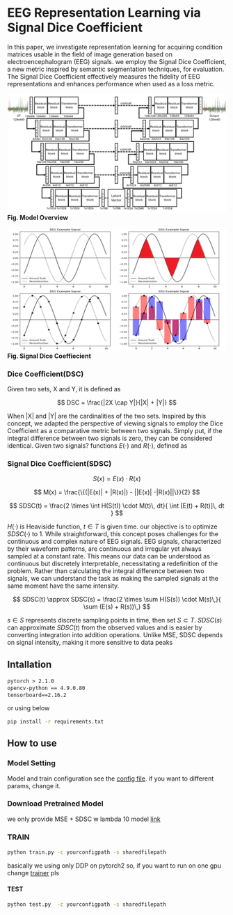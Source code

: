 # EEG Representation Learning via Signal Dice Coefficient
In this paper, we investigate representation learning for acquiring condition matrices usable in the field of image generation based on electroencephalogram (EEG) signals. we employ the Signal Dice Coefficient, a new metric inspired by semantic segmentation techniques, for evaluation. The Signal Dice Coefficient effectively measures the fidelity of EEG representations and enhances performance when used as a loss metric. 

![model](./img/Figure1_UNet.PNG)
__Fig. Model Overview__

![example](./img/Figure2.PNG)
__Fig. Signal Dice Coeffiecient__

### Dice Coefficient(DSC)
Given two sets, X and Y, it is defined as

$$
DSC = \frac{|2X \cap Y|}{|X| + |Y|}
$$

When |X| and |Y| are the cardinalities of the two sets. Inspired by this concept, we adapted the perspective of viewing signals to employ the Dice Coefficient as a comparative metric between two signals. Simply put, if the integral difference between two signals is zero, they can be considered identical. Given two signals? functions $E(\cdot)$  and $R(\cdot)$, defined as

### Signal Dice Coefficient(SDSC)
$$
S(x) = E(x) \cdot R(x)
$$

$$
M(x) = \frac{\{(|E(x)| + |R(x)|) - ||E(x)| -|R(x)||\}}{2}
$$

$$
SDSC(t) = \frac{2 \times \int H(S(t)) \cdot M(t)\, dt}{ \int [E(t) + R(t)]\, dt }
$$

$H(\cdot)$ is Heaviside function, $t \in T$ is given time. our objective is to optimize $SDSC(\cdot)$ to 1. While straightforward, this concept poses challenges for the continuous and complex nature of EEG signals. EEG signals, characterized by their waveform patterns, are continuous and irregular yet always sampled at a constant rate. This means our data can be understood as continuous but discretely interpretable, necessitating a redefinition of the problem. Rather than calculating the integral difference between two signals, we can understand the task as making the sampled signals at the same moment have the same intensity. 


$$
SDSC(t) \approx SDSC(s) = \frac{2 \times \sum H(S(s)) \cdot M(s)\,}{ \sum (E(s) + R(s))\,}
$$


$s \in S$ represents discrete sampling points in time, then set $S \subset T$. $SDSC(s)$ can approximate $SDSC(t)$ from the observed values and is easier by converting integration into addition operations. Unlike MSE, SDSC depends on signal intensity, making it more sensitive to data peaks


## Intallation
```
pytorch > 2.1.0
opencv-python == 4.9.0.80
tensorboard==2.16.2
```

or using below
```cmd
pip install -r requirements.txt
```


## How to use


### Model Setting 

Model and train configuration see the [config file](./config/EEGAE_Train.json). if you want to different params, change it.

### Download Pretrained Model

we only provide MSE + SDSC w lambda 10 model [link]()

### TRAIN

```cmd
python train.py -c yourconfigpath -s sharedfilepath
```

basically we using only DDP on pytorch2 so, if you want to run on one gpu change [trainer](./trainer/) pls

#### TEST

```cmd
python test.py  -c yourconfigpath -s sharedfilepath
```

